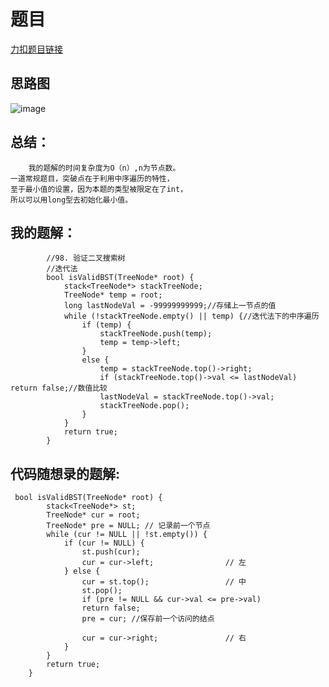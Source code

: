 # 题目
[力扣题目链接](https://leetcode-cn.com/problems/validate-binary-search-tree/)
## 思路图
![image](https://github.com/sumo123456789/DataStructureAndAlgorithm/blob/main/6.%E4%BA%8C%E5%8F%89%E6%A0%91/image/binaryTree13.png)
## 总结：
```
    我的题解的时间复杂度为O（n）,n为节点数。
一道常规题目，突破点在于利用中序遍历的特性，
至于最小值的设置，因为本题的类型被限定在了int，
所以可以用long型去初始化最小值。
```
## 我的题解：
```
        //98. 验证二叉搜索树
        //迭代法
        bool isValidBST(TreeNode* root) {
            stack<TreeNode*> stackTreeNode;
            TreeNode* temp = root;
            long lastNodeVal = -99999999999;//存储上一节点的值
            while (!stackTreeNode.empty() || temp) {//迭代法下的中序遍历
                if (temp) {
                    stackTreeNode.push(temp);
                    temp = temp->left;
                }
                else {
                    temp = stackTreeNode.top()->right;
                    if (stackTreeNode.top()->val <= lastNodeVal) return false;//数值比较
                    lastNodeVal = stackTreeNode.top()->val;
                    stackTreeNode.pop();                       
                }
            }
            return true;
        }
```
## 代码随想录的题解:
```
 bool isValidBST(TreeNode* root) {
        stack<TreeNode*> st;
        TreeNode* cur = root;
        TreeNode* pre = NULL; // 记录前一个节点
        while (cur != NULL || !st.empty()) {
            if (cur != NULL) {
                st.push(cur);
                cur = cur->left;                // 左
            } else {
                cur = st.top();                 // 中
                st.pop();
                if (pre != NULL && cur->val <= pre->val)
                return false;
                pre = cur; //保存前一个访问的结点

                cur = cur->right;               // 右
            }
        }
        return true;
    }
```
